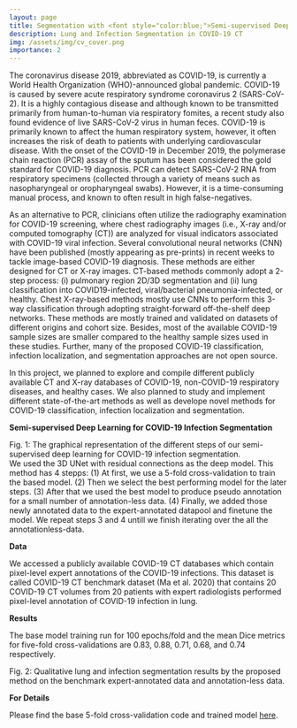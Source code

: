 ```yaml
---
layout: page
title: Segmentation with <font style="color:blue;">Semi-supervised Deep Learning</font>
description: Lung and Infection Segmentation in COVID-19 CT
img: /assets/img/cv_cover.png
importance: 2
---
```


The coronavirus disease 2019, abbreviated as COVID-19, is currently a World Health Organization (WHO)-announced global pandemic. COVID-19 is caused by severe acute respiratory syndrome coronavirus 2 (SARS-CoV-2). It is a highly contagious disease and although known to be transmitted primarily from human-to-human via respiratory fomites, a recent study also found evidence of live SARS-CoV-2 virus in human feces. COVID-19 is primarily known to affect the human respiratory system, however, it often increases the risk of death to patients with underlying cardiovascular disease. With the onset of the COVID-19 in December 2019, the polymerase chain reaction (PCR) assay of the sputum has been considered the gold standard for COVID-19 diagnosis. PCR can detect SARS-CoV-2 RNA from respiratory specimens (collected through a variety of means such as nasopharyngeal or oropharyngeal swabs). However, it is a time-consuming manual process, and known to often result in high false-negatives.

As an alternative to PCR, clinicians often utilize the radiography examination for COVID-19 screening, where chest radiography images (i.e., X-ray and/or computed tomography (CT)) are analyzed for visual indicators associated with COVID-19 viral infection. Several convolutional neural networks (CNN) have been published (mostly appearing as pre-prints) in recent weeks to tackle image-based COVID-19 diagnosis. These methods are either designed for CT or X-ray images. CT-based methods commonly adopt a 2-step process: (i) pulmonary region 2D/3D segmentation and (ii) lung classification into COVID19-infected, viral/bacterial pneumonia-infected, or healthy. Chest X-ray-based methods mostly use CNNs to perform this 3-way classification through adopting straight-forward off-the-shelf deep networks. These methods are mostly trained and validated on datasets of different origins and cohort size. Besides, most of the available COVID-19 sample sizes are smaller compared to the healthy sample sizes used in these studies. Further, many of the proposed COVID-19 classification, infection localization, and segmentation approaches are not open source.

In this project, we planned to explore and compile different publicly available CT and X-ray databases of COVID-19, non-COVID-19 respiratory diseases, and healthy cases. We also planned to study and implement different state-of-the-art methods as well as develope novel methods for COVID-19 classification, infection localization and segmentation.

<strong>Semi-supervised Deep Learning for COVID-19 Infection Segmentation</strong>

<div class="row">
    <div class="col-sm mt-3 mt-md-0">
        <img class="img-fluid rounded z-depth-1" src="{{ '/assets/img/cv_fig1.png' | relative_url }}" alt="" title="example image"/>
    </div>
</div>
<div class="caption">
    Fig. 1: The graphical representation of the different steps of our semi-supervised deep learning for COVID-19 infection segmentation.
</div>
We used the 3D UNet with residual connections as the deep model. This method has 4 stepps: (1) At first, we use a 5-fold cross-validation to train the based model. (2) Then we select the best performing model for the later steps. (3) After that we used the best model to produce pseudo annotation for a small number of annotation-less data. (4) Finally, we added those newly annotated data to the expert-annotated datapool and finetune the model. We repeat steps 3 and 4 untill we finish iterating over the all the annotationless-data. 

<strong>Data</strong>

We accessed a publicly available COVID-19 CT databases which contain pixel-level expert annotations of the COVID-19 infections. This dataset is called COVID-19 CT benchmark dataset (Ma et al. 2020) that contains 20 COVID-19 CT volumes from 20 patients with expert radiologists performed pixel-level annotation of COVID-19 infection in lung.

<strong>Results</strong>

The base model training run for 100 epochs/fold and the mean Dice metrics for five-fold cross-validations are 0.83, 0.88, 0.71, 0.68, and 0.74 respectively.

<div class="row">
    <div class="col-sm mt-3 mt-md-0">
        <img class="img-fluid rounded z-depth-1" src="{{ '/assets/img/cv_fig2.png' | relative_url }}" alt="" title="example image"/>
    </div>
</div>
<div class="caption">
    Fig. 2: Qualitative lung and infection segmentation results by the proposed method on the benchmark expert-annotated data and annotation-less data.
</div>

<strong>For Details</strong>

Please find the base 5-fold cross-validation code and trained model [here](https://github.com/marafathussain/3DUNet_Lung_COVID_Segmentation).
